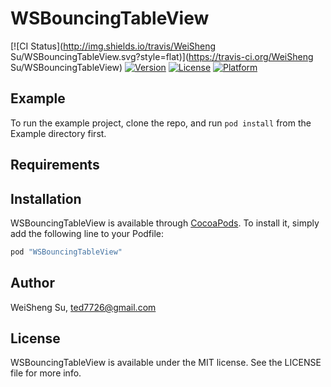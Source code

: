 # WSBouncingTableView

[![CI Status](http://img.shields.io/travis/WeiSheng Su/WSBouncingTableView.svg?style=flat)](https://travis-ci.org/WeiSheng Su/WSBouncingTableView)
[![Version](https://img.shields.io/cocoapods/v/WSBouncingTableView.svg?style=flat)](http://cocoapods.org/pods/WSBouncingTableView)
[![License](https://img.shields.io/cocoapods/l/WSBouncingTableView.svg?style=flat)](http://cocoapods.org/pods/WSBouncingTableView)
[![Platform](https://img.shields.io/cocoapods/p/WSBouncingTableView.svg?style=flat)](http://cocoapods.org/pods/WSBouncingTableView)

## Example

To run the example project, clone the repo, and run `pod install` from the Example directory first.

## Requirements

## Installation

WSBouncingTableView is available through [CocoaPods](http://cocoapods.org). To install
it, simply add the following line to your Podfile:

```ruby
pod "WSBouncingTableView"
```

## Author

WeiSheng Su, ted7726@gmail.com

## License

WSBouncingTableView is available under the MIT license. See the LICENSE file for more info.
